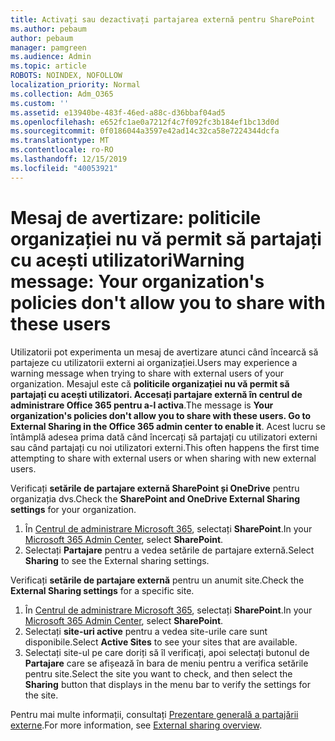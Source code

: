 ```yaml
---
title: Activați sau dezactivați partajarea externă pentru SharePoint
ms.author: pebaum
author: pebaum
manager: pamgreen
ms.audience: Admin
ms.topic: article
ROBOTS: NOINDEX, NOFOLLOW
localization_priority: Normal
ms.collection: Adm_O365
ms.custom: ''
ms.assetid: e13940be-483f-46ed-a88c-d36bbaf04ad5
ms.openlocfilehash: e652fc1ae0a7212f4c7f092fc3b184ef1bc13d0d
ms.sourcegitcommit: 0f0186044a3597e42ad14c32ca58e7224344dcfa
ms.translationtype: MT
ms.contentlocale: ro-RO
ms.lasthandoff: 12/15/2019
ms.locfileid: "40053921"
---
```

# <a name="warning-message-your-organizations-policies-dont-allow-you-to-share-with-these-users"></a><span data-ttu-id="39bd1-102">Mesaj de avertizare: politicile organizației nu vă permit să partajați cu acești utilizatori</span><span class="sxs-lookup"><span data-stu-id="39bd1-102">Warning message: Your organization's policies don't allow you to share with these users</span></span>

<span data-ttu-id="39bd1-103">Utilizatorii pot experimenta un mesaj de avertizare atunci când încearcă să partajeze cu utilizatorii externi ai organizației.</span><span class="sxs-lookup"><span data-stu-id="39bd1-103">Users may experience a warning message when trying to share with external users of your organization.</span></span> <span data-ttu-id="39bd1-104">Mesajul este că **politicile organizației nu vă permit să partajați cu acești utilizatori. Accesați partajare externă în centrul de administrare Office 365 pentru a-l activa**.</span><span class="sxs-lookup"><span data-stu-id="39bd1-104">The message is **Your organization's policies don't allow you to share with these users. Go to External Sharing in the Office 365 admin center to enable it**.</span></span> <span data-ttu-id="39bd1-105">Acest lucru se întâmplă adesea prima dată când încercați să partajați cu utilizatori externi sau când partajați cu noi utilizatori externi.</span><span class="sxs-lookup"><span data-stu-id="39bd1-105">This often happens the first time attempting to share with external users or when sharing with new external users.</span></span>

<span data-ttu-id="39bd1-106">Verificați **setările de partajare externă SharePoint și OneDrive** pentru organizația dvs.</span><span class="sxs-lookup"><span data-stu-id="39bd1-106">Check the **SharePoint and OneDrive External Sharing settings** for your organization.</span></span>

1. <span data-ttu-id="39bd1-107">În [Centrul de administrare Microsoft 365](https://admin.microsoft.com/AdminPortal/Home#/homepage">https://admin.microsoft.com/), selectați **SharePoint**.</span><span class="sxs-lookup"><span data-stu-id="39bd1-107">In your [Microsoft 365 Admin Center](https://admin.microsoft.com/AdminPortal/Home#/homepage">https://admin.microsoft.com/), select **SharePoint**.</span></span>
3. <span data-ttu-id="39bd1-108">Selectați **Partajare** pentru a vedea setările de partajare externă.</span><span class="sxs-lookup"><span data-stu-id="39bd1-108">Select **Sharing** to see the External sharing settings.</span></span>

<span data-ttu-id="39bd1-109">Verificați **setările de partajare externă** pentru un anumit site.</span><span class="sxs-lookup"><span data-stu-id="39bd1-109">Check the **External Sharing settings** for a specific site.</span></span>

1. <span data-ttu-id="39bd1-110">În [Centrul de administrare Microsoft 365](https://admin.microsoft.com/AdminPortal/Home#/homepage">https://admin.microsoft.com/), selectați **SharePoint**.</span><span class="sxs-lookup"><span data-stu-id="39bd1-110">In your [Microsoft 365 Admin Center](https://admin.microsoft.com/AdminPortal/Home#/homepage">https://admin.microsoft.com/), select **SharePoint**.</span></span>
2. <span data-ttu-id="39bd1-111">Selectați **site-uri active** pentru a vedea site-urile care sunt disponibile.</span><span class="sxs-lookup"><span data-stu-id="39bd1-111">Select **Active Sites** to see your sites that are available.</span></span>
3. <span data-ttu-id="39bd1-112">Selectați site-ul pe care doriți să îl verificați, apoi selectați butonul de **Partajare** care se afișează în bara de meniu pentru a verifica setările pentru site.</span><span class="sxs-lookup"><span data-stu-id="39bd1-112">Select the site you want to check, and then select the **Sharing** button that displays in the menu bar to verify the settings for the site.</span></span>

<span data-ttu-id="39bd1-113">Pentru mai multe informații, consultați [Prezentare generală a partajării externe](https://docs.microsoft.com/sharepoint/external-sharing-overview).</span><span class="sxs-lookup"><span data-stu-id="39bd1-113">For more information, see [External sharing overview](https://docs.microsoft.com/sharepoint/external-sharing-overview).</span></span>